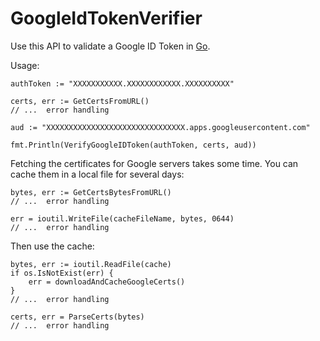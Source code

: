 # GoogleIdTokenVerifier
Use this API to validate a Google ID Token in [Go](https://golang.org/).

Usage:

```
authToken := "XXXXXXXXXXX.XXXXXXXXXXXX.XXXXXXXXXX"

certs, err := GetCertsFromURL()
// ...  error handling

aud := "XXXXXXXXXXXXXXXXXXXXXXXXXXXXXXX.apps.googleusercontent.com"

fmt.Println(VerifyGoogleIDToken(authToken, certs, aud))
```

Fetching the certificates for Google servers takes some time. You can cache them in a local file for several days:

```
bytes, err := GetCertsBytesFromURL()
// ...  error handling

err = ioutil.WriteFile(cacheFileName, bytes, 0644)
// ...  error handling
```

Then use the cache:

```
bytes, err := ioutil.ReadFile(cache)
if os.IsNotExist(err) {
    err = downloadAndCacheGoogleCerts()
}
// ...  error handling

certs, err = ParseCerts(bytes)
// ...  error handling
```

